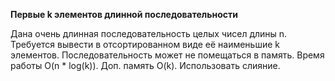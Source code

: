 **Первые k элементов длинной последовательности**

Дана очень длинная последовательность целых чисел длины n. Требуется вывести в отсортированном виде её наименьшие k элементов. Последовательность может не помещаться в память. Время работы O(n * log(k)). Доп. память O(k). Использовать слияние.